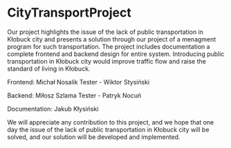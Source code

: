 # CityTransportProject
Our project highlights the issue of the lack of public transportation in Kłobuck city and presents a solution through our project of a menagment program for such transportation. The project includes documentation a complete frontend and backend design for entire system. Introducing public transportation in Kłobuck city would improve traffic flow and raise the standard of living in Kłobuck.

Frontend:
Michał Nosalik
Tester - Wiktor Stysiński

Backend:
Miłosz Szlama
Tester - Patryk Nocuń

Documentation:
Jakub Kłysiński

We will appreciate any contribution to this project, and we hope that one day the issue of the lack of public transportation in Kłobuck city will be solved, and our solution will be developed and implemented.
